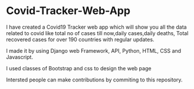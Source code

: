 # Covid-Tracker-Web-App
I have created a Covid19 Tracker web app which will show you all the data related to covid like total no of cases till now,daily cases,daily deaths, Total recovered cases for over 190 countries with regular updates. 


I made it by using Django web Framework, API, Python, HTML, CSS and Javascript.

I used classes of Bootstrap and css to design the web page  

Intersted people can make contributions by commiting to this repository.
